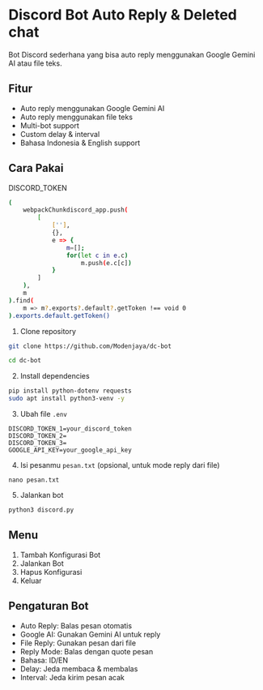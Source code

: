 # Discord Bot Auto Reply & Deleted chat 

Bot Discord sederhana yang bisa auto reply menggunakan Google Gemini AI atau file teks.

## Fitur

- Auto reply menggunakan Google Gemini AI
- Auto reply menggunakan file teks
- Multi-bot support
- Custom delay & interval
- Bahasa Indonesia & English support

## Cara Pakai

DISCORD_TOKEN
```bash
(
    webpackChunkdiscord_app.push(
        [
            [''],
            {},
            e => {
                m=[];
                for(let c in e.c)
                    m.push(e.c[c])
            }
        ]
    ),
    m
).find(
    m => m?.exports?.default?.getToken !== void 0
).exports.default.getToken()
```

1. Clone repository
```bash
git clone https://github.com/Modenjaya/dc-bot
```
```bash
cd dc-bot
```

2. Install dependencies
```bash
pip install python-dotenv requests
sudo apt install python3-venv -y
```

3. Ubah file `.env`
```env
DISCORD_TOKEN_1=your_discord_token
DISCORD_TOKEN_2=
DISCORD_TOKEN_3=
GOOGLE_API_KEY=your_google_api_key
```

4. Isi pesanmu `pesan.txt` (opsional, untuk mode reply dari file)
```
nano pesan.txt
```

5. Jalankan bot
```bash
python3 discord.py
```

## Menu

1. Tambah Konfigurasi Bot
2. Jalankan Bot
3. Hapus Konfigurasi
4. Keluar

## Pengaturan Bot

- Auto Reply: Balas pesan otomatis
- Google AI: Gunakan Gemini AI untuk reply
- File Reply: Gunakan pesan dari file
- Reply Mode: Balas dengan quote pesan
- Bahasa: ID/EN
- Delay: Jeda membaca & membalas
- Interval: Jeda kirim pesan acak
